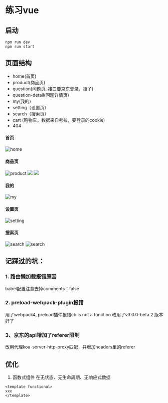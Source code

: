 # 练习vue

## 启动
```
npm run dev
npm run start
```

## 页面结构
- home(首页)
- product(商品页)
- question(问题页, 接口要京东登录，挂了)
- question-detail(问题详情页)
- my(我的)
- setting（设置页）
- search（搜索页）
- cart (购物车，数据来自考拉，要登录的cookie)
- 404

#### 首页
![home](/md_assets/home.png)
#### 商品页
![product](/md_assets/product_1.png)
![](/md_assets/product_2.png)
![](/md_assets/product_3.png)
#### 我的
![my](md_assets/my.png)
#### 设置页
![setting](/md_assets/setting.png)
#### 搜索页
![search](/md_assets/search_1.png)
![search](/md_assets/search_2.png)
## 记踩过的坑：
### 1. 路由懒加载报错原因
babel配置注意去掉comments：false

### 2. preload-webpack-plugin报错
用了webpack4, preload插件报错cb is not a function
改用了v3.0.0-beta.2 版本好了

### 3、京东的api增加了referer限制
改用代理koa-server-http-proxy匹配，并增加headers里的referer


## 优化
1. 函数式组件
在无状态、无生命周期、无响应式数据

```
<template functional>
xxx
</template>
```
